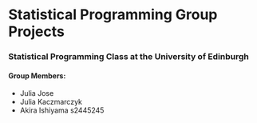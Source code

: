 # Statistical Programming Group Projects

### Statistical Programming Class at the University of Edinburgh

#### Group Members:
- Julia Jose
- Julia Kaczmarczyk
- Akira Ishiyama s2445245
